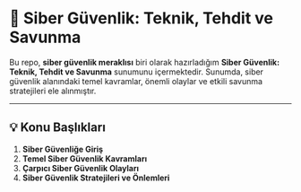 # 🔐 Siber Güvenlik: Teknik, Tehdit ve Savunma

Bu repo, **siber güvenlik meraklısı** biri olarak hazırladığım **Siber Güvenlik: Teknik, Tehdit ve Savunma** sunumunu içermektedir. Sunumda, siber güvenlik alanındaki temel kavramlar, önemli olaylar ve etkili savunma stratejileri ele alınmıştır.

---

## 💡 Konu Başlıkları

1. **Siber Güvenliğe Giriş**  
2. **Temel Siber Güvenlik Kavramları**  
3. **Çarpıcı Siber Güvenlik Olayları**  
4. **Siber Güvenlik Stratejileri ve Önlemleri**  
